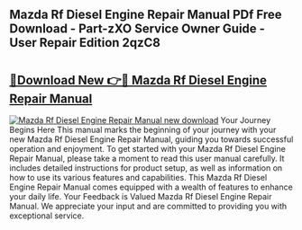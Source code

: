 ## Mazda Rf Diesel Engine Repair Manual PDf Free Download - Part-zXO Service Owner Guide - User Repair Edition 2qzC8

# <h2><a href="http://bc54904.oget.top/?id=Mazda+Rf+Diesel+Engine+Repair+Manual">🔗Download New 👉🔴 Mazda Rf Diesel Engine Repair Manual</a></h2>

[![Mazda Rf Diesel Engine Repair Manual new download](https://i.imgur.com/5g1atiW.png)](http://bc54904.oget.top/?id=Mazda+Rf+Diesel+Engine+Repair+Manual)
Your Journey Begins Here This manual marks the beginning of your journey with your new Mazda Rf Diesel Engine Repair Manual, guiding you towards successful operation and enjoyment. To get started with your Mazda Rf Diesel Engine Repair Manual, please take a moment to read this user manual carefully. It includes detailed instructions for product setup, as well as information on how to use its various features and capabilities. This Mazda Rf Diesel Engine Repair Manual comes equipped with a wealth of features to enhance your daily life. Your Feedback is Valued Mazda Rf Diesel Engine Repair Manual. We appreciate your input and are committed to providing you with exceptional service.
